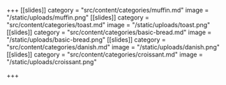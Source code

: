 +++
[[slides]]
category = "src/content/categories/muffin.md"
image = "/static/uploads/muffin.png"
[[slides]]
category = "src/content/categories/toast.md"
image = "/static/uploads/toast.png"
[[slides]]
category = "src/content/categories/basic-bread.md"
image = "/static/uploads/basic-bread.png"
[[slides]]
category = "src/content/categories/danish.md"
image = "/static/uploads/danish.png"
[[slides]]
category = "src/content/categories/croissant.md"
image = "/static/uploads/croissant.png"

+++
